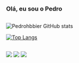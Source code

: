 ### Olá, eu sou o Pedro

##

![Pedrohbbier GitHub stats](https://github-readme-stats.vercel.app/api?username=Pedrohbbier&show_icons=true&theme=transparent)

[![Top Langs](https://github-readme-stats.vercel.app/api/top-langs/?username=Pedrohbbier&layout=compact)](https://github.com/Pedrohbbier/github-readme-stats)


##

<div>
  <a href="https://instagram.com/pedrohbbier" target="_blank"><img src="https://img.shields.io/badge/-Instagram-%23E4405F?style=for-the-badge&logo=instagram&logoColor=white" target="_blank"></a>
   <a href = "mailto:pedrobier12@gmail.com"><img src="https://img.shields.io/badge/-Gmail-%23333?style=for-the-badge&logo=gmail&logoColor=white" target="_blank"></a>
    <a href="www.linkedin.com/in/pedro-henrique-boldori-bier-a2270126a" target="_blank"><img src="https://img.shields.io/badge/-LinkedIn-%230077B5?style=for-the-badge&logo=linkedin&logoColor=white" target="_blank"></a> 
 </div>
